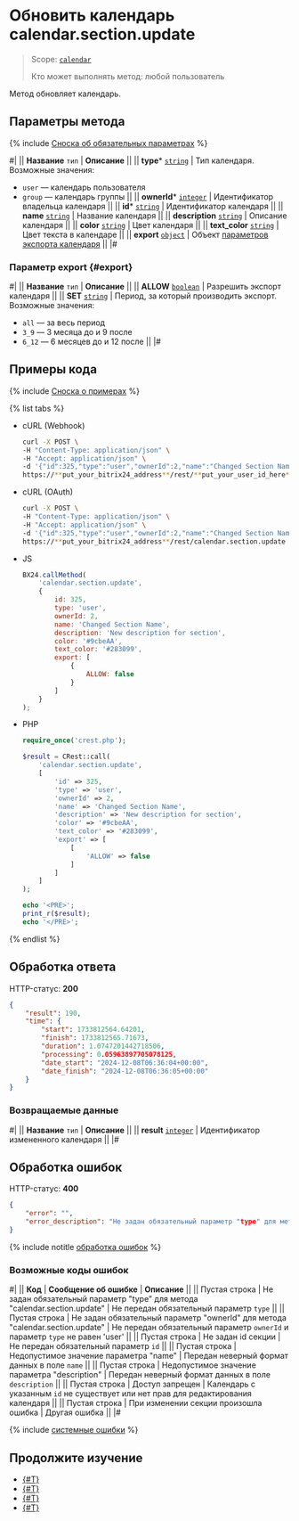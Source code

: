 # Обновить календарь calendar.section.update

> Scope: [`calendar`](../scopes/permissions.md)
>
> Кто может выполнять метод: любой пользователь

Метод обновляет календарь.

## Параметры метода

{% include [Сноска об обязательных параметрах](../../_includes/required.md) %}

#|
|| **Название**
`тип` | **Описание** ||
|| **type***
[`string`](../data-types.md) | Тип календаря. Возможные значения:
- `user` — календарь пользователя
- `group` — календарь группы  ||
|| **ownerId***
[`integer`](../data-types.md) | Идентификатор владельца календаря ||
|| **id***
[`string`](../data-types.md) | Идентификатор календаря ||
|| **name**
[`string`](../data-types.md) | Название календаря ||
|| **description**
[`string`](../data-types.md) | Описание календаря ||
|| **color**
[`string`](../data-types.md) | Цвет календаря ||
|| **text_color**
[`string`](../data-types.md) | Цвет текста в календаре ||
|| **export**
[`object`](../data-types.md) | Объект [параметров экспорта календаря](#export)
||
|#

### Параметр export {#export}

#|
|| **Название**
`тип` | **Описание** ||
|| **ALLOW**
[`boolean`](../data-types.md) | Разрешить экспорт календаря ||
|| **SET**
[`string`](../data-types.md) | Период, за который производить экспорт. Возможные значения:
- `all` — за весь период
- `3_9` — 3 месяца до и 9 после
- `6_12` — 6 месяцев до и 12 после
 ||
|#

## Примеры кода

{% include [Сноска о примерах](../../_includes/examples.md) %}

{% list tabs %}

- cURL (Webhook)

    ```bash
    curl -X POST \
    -H "Content-Type: application/json" \
    -H "Accept: application/json" \
    -d '{"id":325,"type":"user","ownerId":2,"name":"Changed Section Name","description":"New description for section","color":"#9cbeAA","text_color":"#283099","export":[{"ALLOW":false}]}' \
    https://**put_your_bitrix24_address**/rest/**put_your_user_id_here**/**put_your_webbhook_here**/calendar.section.update
    ```

- cURL (OAuth)

    ```bash
    curl -X POST \
    -H "Content-Type: application/json" \
    -H "Accept: application/json" \
    -d '{"id":325,"type":"user","ownerId":2,"name":"Changed Section Name","description":"New description for section","color":"#9cbeAA","text_color":"#283099","export":[{"ALLOW":false}],"auth":"**put_access_token_here**"}' \
    https://**put_your_bitrix24_address**/rest/calendar.section.update
    ```

- JS

    ```js
    BX24.callMethod(
        'calendar.section.update',
        {
            id: 325,
            type: 'user',
            ownerId: 2,
            name: 'Changed Section Name',
            description: 'New description for section',
            color: '#9cbeAA',
            text_color: '#283099',
            export: [
                {
                    ALLOW: false
                }
            ]
        }
    );
    ```

- PHP

    ```php
    require_once('crest.php');

    $result = CRest::call(
        'calendar.section.update',
        [
            'id' => 325,
            'type' => 'user',
            'ownerId' => 2,
            'name' => 'Changed Section Name',
            'description' => 'New description for section',
            'color' => '#9cbeAA',
            'text_color' => '#283099',
            'export' => [
                [
                    'ALLOW' => false
                ]
            ]
        ]
    );

    echo '<PRE>';
    print_r($result);
    echo '</PRE>';
    ```

{% endlist %}

## Обработка ответа

HTTP-статус: **200**

```json
{
    "result": 190,
    "time": {
        "start": 1733812564.64201,
        "finish": 1733812565.71673,
        "duration": 1.0747201442718506,
        "processing": 0.05963897705078125,
        "date_start": "2024-12-08T06:36:04+00:00",
        "date_finish": "2024-12-08T06:36:05+00:00"
    }
}
```

### Возвращаемые данные

#|
|| **Название**
`тип` | **Описание** ||
|| **result**
[`integer`](../data-types.md) | Идентификатор измененного календаря ||
|#

## Обработка ошибок

HTTP-статус: **400**

```json
{
    "error": "",
    "error_description": "Не задан обязательный параметр "type" для метода "calendar.section.update""
}
```

{% include notitle [обработка ошибок](../../_includes/error-info.md) %}

### Возможные коды ошибок

#|
|| **Код** | **Сообщение об ошибке** | **Описание** ||
|| Пустая строка | Не задан обязательный параметр "type" для метода "calendar.section.update" | Не передан обязательный параметр `type` ||
|| Пустая строка | Не задан обязательный параметр "ownerId" для метода "calendar.section.update" | Не передан обязательный параметр `ownerId` и параметр `type` не равен 'user' ||
|| Пустая строка | Не задан id секции | Не передан обязательный параметр `id` ||
|| Пустая строка | Недопустимое значение параметра "name" | Передан неверный формат данных в поле `name` ||
|| Пустая строка | Недопустимое значение параметра "description" | Передан неверный формат данных в поле `description` ||
|| Пустая строка | Доступ запрещен | Календарь с указанным `id` не существует или нет прав для редактирования календаря ||
|| Пустая строка | При изменении секции произошла ошибка | Другая ошибка ||
|#

{% include [системные ошибки](../../_includes/system-errors.md) %}

## Продолжите изучение 

- [{#T}](./index.md)
- [{#T}](./calendar-section-add.md)
- [{#T}](./calendar-section-get.md)
- [{#T}](./calendar-section-delete.md)